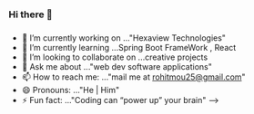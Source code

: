 ### Hi there 👋
###
- 🔭 I’m currently working on ..."Hexaview Technologies"
- 🌱 I’m currently learning ...Spring Boot FrameWork , React
- 👯 I’m looking to collaborate on ...creative projects
- 💬 Ask me about ..."web dev software applications"
- 📫 How to reach me: ..."mail me at rohitmou25@gmail.com"
- 😄 Pronouns: ..."He | Him"
- ⚡ Fun fact: ..."Coding can “power up” your brain"
-->
###
